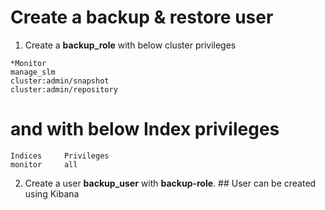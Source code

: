 # Create a backup & restore user
1.	Create a **backup_role** with below cluster privileges
```
*Monitor 
manage_slm 
cluster:admin/snapshot 
cluster:admin/repository
```
# and with below Index privileges
```
Indices		Privileges
monitor 	all
```
2.	Create a user **backup_user** with **backup-role**.  ## User can be created using Kibana 
